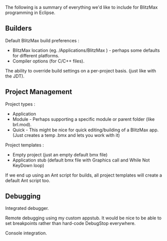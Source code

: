 The following is a summary of everything we'd like to include for BlitzMax programming in Eclipse.

## Builders ##

Default BlitzMax build preferences :
  * BlitzMax location (eg. /Applications/BlitzMax ) - perhaps some defaults for different platforms.
  * Compiler options (for C/C++ files).

The ability to override build settings on a per-project basis. (just like with the JDT).

## Project Management ##

Project types :
  * Application
  * Module - Perhaps supporting a specific module or parent folder (like brl.mod).
  * Quick - This might be nice for quick editing/building of a BlitzMax app. (Just creates a temp .bmx and lets you work with it)

Project templates :
  * Empty project (just an empty default bmx file)
  * Application stub (default bmx file with Graphics call and While Not KeyDown loop)

If we end up using an Ant script for builds, all project templates will create a default Ant script too.

## Debugging ##

Integrated debugger.

Remote debugging using my custom appstub.
It would be nice to be able to set breakpoints rather than hard-code DebugStop everywhere.

Console integration.